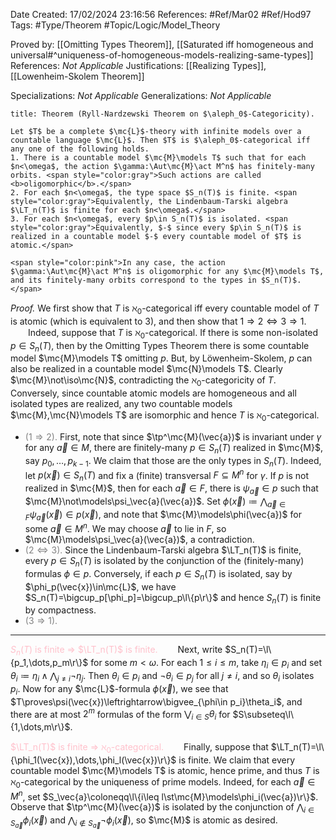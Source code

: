<div class="topSpace"></div>

Date Created: 17/02/2024 23:16:56
References: #Ref/Mar02 #Ref/Hod97
Tags: #Type/Theorem #Topic/Logic/Model_Theory

Proved by: [[Omitting Types Theorem]], [[Saturated iff homogeneous and universal#^uniqueness-of-homogeneous-models-realizing-same-types]]
References: <i>Not Applicable</i>
Justifications: [[Realizing Types]], [[Lowenheim-Skolem Theorem]]

Specializations: <i>Not Applicable</i>
Generalizations: <i>Not Applicable</i>

``` ad-Theorem
title: Theorem (Ryll-Nardzewski Theorem on $\aleph_0$-Categoricity).

Let $T$ be a complete $\mc{L}$-theory with infinite models over a countable language $\mc{L}$. Then $T$ is $\aleph_0$-categorical iff any one of the following holds.
1. There is a countable model $\mc{M}\models T$ such that for each $n<\omega$, the action $\gamma:\Aut\mc{M}\act M^n$ has finitely-many orbits. <span style="color:gray">Such actions are called <b>oligomorphic</b>.</span>
2. For each $n<\omega$, the type space $S_n(T)$ is finite. <span style="color:gray">Equivalently, the Lindenbaum-Tarski algebra $\LT_n(T)$ is finite for each $n<\omega$.</span>
3. For each $n<\omega$, every $p\in S_n(T)$ is isolated. <span style="color:gray">Equivalently, $-$ since every $p\in S_n(T)$ is realized in a countable model $-$ every countable model of $T$ is atomic.</span>

<span style="color:pink">In any case, the action $\gamma:\Aut\mc{M}\act M^n$ is oligomorphic for any $\mc{M}\models T$, and its finitely-many orbits correspond to the types in $S_n(T)$.</span>

```

<i>Proof.</i> We first show that $T$ is $\aleph_0$-categorical iff every countable model of $T$ is atomic (which is equivalent to $3$), and then show that $1\Rightarrow2\Leftrightarrow3\Rightarrow1$.
&emsp;&emsp;Indeed, suppose that $T$ is $\aleph_0$-categorical. If there is some non-isolated $p\in S_n(T)$, then by the Omitting Types Theorem there is some countable model $\mc{M}\models T$ omitting $p$. But, by Löwenheim-Skolem, $p$ can also be realized in a countable model $\mc{N}\models T$. Clearly $\mc{M}\not\iso\mc{N}$, contradicting the $\aleph_0$-categoricity of $T$. Conversely, since countable atomic models are homogeneous and all isolated types are realized, any two countable models $\mc{M},\mc{N}\models T$ are isomorphic and hence $T$ is $\aleph_0$-categorical.
* <span style="color:gray">($1\Rightarrow2$).</span> First, note that since $\tp^\mc{M}(\vec{a})$ is invariant under $\gamma$ for any $\vec{a}\in M$, there are finitely-many $p\in S_n(T)$ realized in $\mc{M}$, say $p_0,\dots,p_{k-1}$. We claim that those are the only types in $S_n(T)$. Indeed, let $p(\vec{x})\in S_n(T)$ and fix a (finite) transversal $F\subseteq M^n$ for $\gamma$. If $p$ is not realized in $\mc{M}$, then for each $\vec{a}\in F$, there is $\psi_\vec{a}\in p$ such that $\mc{M}\not\models\psi_\vec{a}(\vec{a})$. Set $\phi(\vec{x})\coloneqq\bigwedge_{\vec{a}\in F}\psi_\vec{a}(\vec{x})\in p(\vec{x})$, and note that $\mc{M}\models\phi(\vec{a})$ for some $\vec{a}\in M^n$. We may choose $\vec{a}$ to lie in $F$, so $\mc{M}\models\psi_\vec{a}(\vec{a})$, a contradiction.
* <span style="color:gray">($2\Leftrightarrow3$).</span> Since the Lindenbaum-Tarski algebra $\LT_n(T)$ is finite, every $p\in S_n(T)$ is isolated by the conjunction of the (finitely-many) formulas $\phi\in p$. Conversely, if each $p\in S_n(T)$ is isolated, say by $\phi_p(\vec{x})\in\mc{L}$, we have $S_n(T)=\bigcup_p[\phi_p]=\bigcup_p\l\{p\r\}$ and hence $S_n(T)$ is finite by compactness.
* <span style="color:gray">($3\Rightarrow1$).</span>

---

<span style="color:pink">$S_n(T)$ is finite $\Rightarrow$ $\LT_n(T)$ is finite.</span>
&emsp;&emsp;Next, write $S_n(T)=\l\{p_1,\dots,p_m\r\}$ for some $m<\omega$. For each $1\leq i\leq m$, take $\eta_i\in p_i$ and set $\theta_i\coloneqq\eta_i\land\bigwedge_{j\neq i}\lnot\eta_j$. Then $\theta_i\in p_i$ and $\lnot\theta_i\in p_j$ for all $j\neq i$, and so $\theta_i$ isolates $p_i$. Now for any $\mc{L}$-formula $\phi(\vec{x})$, we see that $T\proves\psi(\vec{x})\leftrightarrow\bigvee_{\phi\in p_i}\theta_i$, and there are at most $2^m$ formulas of the form $\bigvee_{i\in S}\theta_i$ for $S\subseteq\l\{1,\dots,m\r\}$.

<span style="color:pink">$\LT_n(T)$ is finite $\Rightarrow$ $\aleph_0$-categorical.</span>
&emsp;&emsp;Finally, suppose that $\LT_n(T)=\l\{\phi_1(\vec{x}),\dots,\phi_l(\vec{x})\r\}$ is finite. We claim that every countable model $\mc{M}\models T$ is atomic, hence prime, and thus $T$ is $\aleph_0$-categorical by the uniqueness of prime models. Indeed, for each $\vec{a}\in M^n$, set $S_\vec{a}\coloneqq\l\{i\leq l\st\mc{M}\models\phi_i(\vec{a})\r\}$. Observe that $\tp^\mc{M}(\vec{a})$ is isolated by the conjunction of $\bigwedge_{i\in S_\vec{a}}\phi_i(\vec{x})$ and $\bigwedge_{i\not\in S_\vec{a}}\lnot\phi_i(\vec{x})$, so $\mc{M}$ is atomic as desired.
